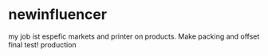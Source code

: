 # newinfluencer
my job ist espefic markets and printer on products. Make packing and offset final test! production 
